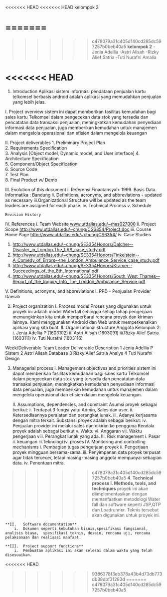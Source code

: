 <<<<<<< HEAD
<<<<<<< HEAD
kelompok 2

=======
=======
>>>>>>> c478079a31c405d140cd285dc597257b0beb40a5
**kelompok 2**
-Jenia Adellia
-Astri Alisah
-Rizky Alief Satria
-Tuti Nurafni Amalia

<<<<<<< HEAD
=======
1.	Introduction
Aplikasi sistem informasi pendataan penjualan kartu telkomsel berbasis android adalah aplikasi yang memudahkan penjualan yang lebih jelas.

I.	Project overview
sistem ini dapat memberikan fasilitas kemudahan bagi sales kartu Telkomsel dalam pengecekan data stok yang tersedia dan pencatatan data transaksi penjualan, meningkatkan kemudahan
penyediaan informasi data penjualan, juga memberikan kemudahan untuk
manajemen dalam mengelola operasional dan efisien dalam mengelola keuangan

II.	Project deliverables
	1. Preliminary Project Plan						
	2. Requirements Specification						
	3. Analysis [Object model, Dynamic model, and User interface]
	4. Architecture Specification						
	5. Component/Object Specification					
	6. Source Code						   
	7. Test Plan 						   
	8. Final Product w/ Demo

III.	Evolution of this document
i.	Referensi
			Finaatansyah. 1999. Basis Data. Informatika : Bandung
		ii.	Definitions, acronyms, and abbreviations - updated as necessary
		iii.Organizational Structure will be updated as the team leaders are 	assigned for each phase.
		iv.	Technical Process
		v. Schedule

	Revision History

IV.	References
i.	Team Website	www.utdallas.edu/~mas027000
ii.	Project Scope 	http://www.utdallas.edu/~chung/CS6354/Project.doc
iii.	Course Home Page http://www.utdallas.edu/~chung/CS6354/
iv.	Case Studies
1.	http://www.utdallas.edu/~chung/SE3354Honors/Dalcher--Disaster_in_London.The_LAS_case_study.pdf
2.	http://www.utdallas.edu/~chung/SE3354Honors/Finkelstein--A_Comedy_of_Errors--the_London_Ambulance_Service_case_study.pdf
3.	http://www.utdallas.edu/~chung/SE3354Honors/Kramer--Succeedings_of_the_8th_International.pdf
4.	http://www.utdallas.edu/~chung/SE3354Honors/South_West_Thames--Report_of_the_Inquiry_Into_The_London_Ambulance_Service.pdf

V.	Definitions, acronyms, and abbreviations
i.	PPD – Penjualan Provider Daerah
  

2.	Project organization
I.	Process model
Proses yang digunakan untuk proyek ini adalah model Waterfall sehingga setiap tahap pengerjaan memungkinkan kita untuk memperbarui rencana proyek dan kiriman lainnya.
Kami menggunakan Android dan Web untuk memperkenalkan aplikasi yang kita buat.
II.	Organizational structure
Anggota Kelompok 2: 
i.	Jenia Adellia P (1603102)
ii.	Astri Alisah  (1603091)
iii.Rizky Alief Satria (1603111)
iv.	Tuti Nurafni (1603116)

Week/Deliverable	Team Leader		Deliverable Description
1					Jenia Adellia P			Sistem
2					Astri Alisah  			Database
3					Rizky Alief Satria		Analys
4					Tuti Nurafni			Design

3.	Managerial process
	I.	Management objectives and priorities
		sistem ini dapat memberikan fasilitas kemudahan bagi sales kartu Telkomsel dalam pengecekan data stok yang tersedia dan pencatatan data transaksi penjualan, meningkatkan kemudahan
		penyediaan informasi data penjualan, juga memberikan kemudahan untuk manajemen dalam mengelola operasional dan efisien dalam mengelola keuangan.

	II.	Assumptions, dependencies, and constraint
		Asumsi proyek sebagai berikut: 
		i.	Terdapat 3 fungsi yaitu Admin, Sales dan user.
		ii.	Ketersediaannya peralatan dan perangkat lunak.
		iii. Adanya kerjasama dengan mitra terkait.
		Substansi proyek adalah sebagai berikut:
		iv.	Penjualan provider ini melalui sales dan dikirim ke pengguna 
		Kendala proyek adalah sebagai berikut
		v.	Waktu
		vi.	Anggaran
		vii. Waktu pengerjaan
		viii. Perangkat lunak yang ada.
	III.	Risk management
		i.	Pasar
		ii.	keuangan
		iii.Teknologi
		iv.	proses
	IV.	Monitoring and controlling mechanisms 
		i.	Pembagian tugas pengerjaan proyek
		ii.	Pengerjaan proyek mingguan bersama-sama. 
		iii. Penyimpanan data proyek terpusat agar tidak tercecer, tetapi masing-masing anggota mempunyai sebagian data.
		iv.	Penentuan mitra.

>>>>>>> c478079a31c405d140cd285dc597257b0beb40a5
**4.	Technical process**
	**I.	Methods, tools, and techniques**
	proyek ini akan diimplementasikan dengan memanfaatkan  metodologi Water fall dan software seperti JSP,QTP dan Loadrunner. Teknis tersebut akan digunakan untuk proyek ini.

	**II.	Software documentation**
		i.	Dokumen seperti kebutuhan bisnis,spesifikasi fungsional, analisis biaya,  spesifikasi teknis, desain, rencana uji, rencana pelaksanaan dan realisasi manfaat.  

	**III.	Project support functions** 
		i.	Pembuatan aplikasi ini akan selesai dalam waktu yang telah disesuaikan.
<<<<<<< HEAD
>>>>>>> 9386378f3eb378a43b4d73db773db38dbf31283d
=======
>>>>>>> c478079a31c405d140cd285dc597257b0beb40a5

